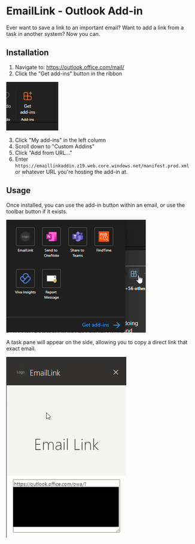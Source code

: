 
# EmailLink - Outlook Add-in

Ever want to save a link to an important email? Want to add a link from a task in another system? Now you can.


## Installation

1. Navigate to: https://outlook.office.com/mail/
2. Click the "Get add-ins" button in the ribbon

![Get add-ins button](readme_images/get-addins-button.png)

3. Click "My add-ins" in the left column
4. Scroll down to "Custom Addins"
5. Click "Add from URL..."
6. Enter `https://emaillinkaddin.z19.web.core.windows.net/manifest.prod.xml` or whatever URL you're hosting the add-in at.

## Usage

Once installed, you can use the add-in button within an email, or use the toolbar button if it exists.

![Addin Activation Button](readme_images/addin-activate-button.png)

A task pane will appear on the side, allowing you to copy a direct link that exact email.

![Content Pane](readme_images/content-pane.png)